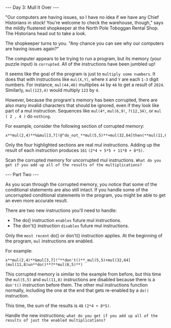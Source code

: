 --- Day 3: Mull It Over ---

"Our computers are having issues, so I have no idea if we have any Chief Historians in stock! You're welcome to check the warehouse, though," says the mildly flustered shopkeeper at the North Pole Toboggan Rental Shop. The Historians head out to take a look.

The shopkeeper turns to you. "Any chance you can see why our computers are having issues again?"

The computer appears to be trying to run a program, but its memory (your puzzle input) is `corrupted`. All of the instructions have been jumbled up!

It seems like the goal of the program is just to `multiply some numbers`. It does that with instructions like `mul(X,Y)`, where `X` and `Y` are each `1-3` digit numbers. For instance, `mul(44,46)` multiplies `44` by `46` to get a result of `2024`. Similarly, `mul(123,4)` would multiply `123` by `4`.

However, because the program's memory has been corrupted, there are also many invalid characters that should be ignored, even if they look like part of a mul instruction. Sequences like `mul(4*`, `mul(6,9!`, `?(12,34)`, or `mul ( 2 , 4 )` do `nothing`.

For example, consider the following section of corrupted memory:

```
x**mul(2,4)**%&mul[3,7]!@^do_not_**mul(5,5)**+mul(32,64]then(**mul(11,8)****mul(8,5)**)
```

Only the four highlighted sections are real mul instructions. Adding up the result of each instruction produces `161` `(2*4 + 5*5 + 11*8 + 8*5)`.

Scan the corrupted memory for uncorrupted mul instructions. `What do you get if you add up all of the results of the multiplications?`

--- Part Two ---

As you scan through the corrupted memory, you notice that some of the conditional statements are also still intact. If you handle some of the uncorrupted conditional statements in the program, you might be able to get an even more accurate result.

There are two new instructions you'll need to handle:

- The do() instruction `enables` future mul instructions.
- The don't() instruction `disables` future mul instructions.

Only the `most recent` do() or don't() instruction applies. At the beginning of the program, `mul` instructions are enabled.

For example:

```
x**mul(2,4)**&mul[3,7]!^**don't()**_mul(5,5)+mul(32,64](mul(11,8)un**do()**?**mul(8,5)**)
```

This corrupted memory is similar to the example from before, but this time the `mul(5,5)` and `mul(11,8)` instructions are disabled because there is a `don't()` instruction before them. The other mul instructions function normally, including the one at the end that gets re-enabled by a `do()` instruction.

This time, the sum of the results is `48` `(2*4 + 8*5)`.

Handle the new instructions; `what do you get if you add up all of the results of just the enabled multiplications?`

